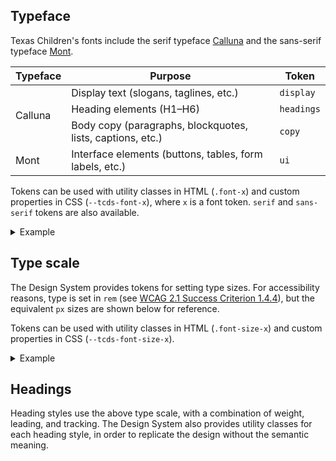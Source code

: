 <!--
/**
 * @todo Document remaining variables and utilities (font weight, line height,
 *   text align, etc.)
 * @todo Document font asset location.
 * @todo Document responsive scaler.
 */
-->

<!--lede
  Good typography helps communicate ideas clearly and effectively. The Design System provides styles to establish and enforce visual hierarchy, consistency, and rhythm.
lede-->

## Typeface
Texas Children's fonts include the serif typeface [Calluna](https://fonts.adobe.com/fonts/calluna) and the sans-serif typeface [Mont](https://www.fontfabric.com/fonts/mont/).

<table class="typeface-table">
  <thead>
    <tr>
      <th>Typeface</th>
      <th>Purpose</th>
      <th>Token</th>
    </tr>
  </thead>
  <tbody>
    <tr>
      <td rowspan="3"><span class="font-display font-size-x-large">Calluna</span></td>
      <td>Display text (slogans, taglines, etc.)</td>
      <td><code>display</code></td>
    </tr>
    <tr>
      <td>Heading elements (H1–H6)</td>
      <td><code>headings</code></td>
    </tr>
    <tr>
      <td>Body copy (paragraphs, blockquotes, lists, captions, etc.)</td>
      <td><code>copy</code></td>
    </tr>
    <tr>
      <td><span class="font-ui font-size-x-large">Mont</span></td>
      <td>Interface elements (buttons, tables, form labels, etc.)</td>
      <td><code>ui</code></td>
    </tr>
  </tbody>
</table>

Tokens can be used with utility classes in HTML (`.font-x`) and custom properties in CSS <span style="white-space: nowrap">(`--tcds-font-x`)</span>, where `x` is a font token. `serif` and `sans-serif` tokens are also available.

<details>
  <summary>Example</summary>

<!--twig
{% embed "@tch/includes/example.twig" with {
  open: true,
} %}
{% block content %}
<p class="font-sans-serif">This is sans-serif text.</p>
<p class="font-serif">This is serif text.</p>
{% endblock %}
{% endembed %}
twig-->
</details>

## Type scale
The Design System provides tokens for setting type sizes. For accessibility reasons, type is set in `rem` (see [WCAG 2.1 Success Criterion 1.4.4](https://www.w3.org/WAI/WCAG21/Understanding/resize-text.html)), but the equivalent `px` sizes are shown below for reference.

<!--twig
{% set typescale = {
  "x-small": "0.75",
  "small": "0.875",
  "medium": "1",
  "medium-plus": "1.125",
  "large": "1.5",
  "x-large": "2",
  "xx-large": "3",
  "xxx-large": "6",
} %}

<table class="type-scale-table">
  <tr>
    <th aria-hidden="true"></th>
    <th>Token</th>
    <th>Size <span class="visually-hidden">in rem</span></th>
    <th><span class="visually-hidden">Size in px</span></th>
  </tr>
  {% for token, size in typescale %}
    <tr>
      <td aria-hidden="true">
        <span class="font-size-{{ token }}">The quick brown fox jumps over the lazy sleeping dog</span>
      </td>
      <td><code>{{ token }}</code></td>
      <td>{{ size }}rem</td>
      <td>{{ 16 * size }}px</td>
    </tr>
  {% endfor %}
</table>
twig-->

Tokens can be used with utility classes in HTML (`.font-size-x`) and custom properties in CSS <span style="white-space: nowrap">(`--tcds-font-size-x`)</span>.

<details>
  <summary>Example</summary>

<!--twig
{% embed "@tch/includes/example.twig" with {
  open: true,
} %}
{% block content %}
<p class="font-size-x-large">This is extra large text.</p>
<p class="font-size-medium">This is medium text.</p>
<p class="font-size-x-small">This is extra small text.</p>
{% endblock %}
{% endembed %}
twig-->
</details>

## Headings
Heading styles use the above type scale, with a combination of weight, leading, and tracking. The Design System also provides utility classes for each heading style, in order to replicate the design without the semantic meaning.

<!--twig
{% set headings = {
  "1": {
    size: "xx-large",
    weight: "700",
    line_height: "1.2",
    letter_spacing: "-0.025em",
  },
  "2": {
    size: "x-large",
    weight: "600",
    line_height: "1.2",
    letter_spacing: "-0.0125em",
  },
  "3": {
    size: "large",
    weight: "600",
    line_height: "1.2",
    letter_spacing: "0",
  },
  "4": {
    size: "medium-plus",
    weight: "600",
    line_height: "1.6",
    letter_spacing: "0",
  },
  "5": {
    size: "medium",
    weight: "600",
    line_height: "1.6",
    letter_spacing: "0",
  },
  "6": {
    size: "small",
    weight: "600",
    line_height: "1.6",
    letter_spacing: "0",
  },
} %}

<details>
  <summary>See details</summary>

  <div style="background-color: var(--tcds-color-gray-x-light); border-radius: 10px; padding: 1px 2rem">
    {% for level, heading in headings %}
      <table class="heading-table">
        <tr>
          <td colspan="5">
            <p class="h{{ level }}">Heading {{ level }}</p>
          </td>
        </tr>
        <tr>
          <th>Size</th>
          <th>Weight</th>
          <th>Line height</th>
          <th>Letter spacing</th>
          <th>Utility class</th>
        </tr>
        <tr>
          <td>{{ heading.size }}</td>
          <td>{{ heading.weight }}</td>
          <td>{{ heading.line_height }}</td>
          <td>{{ heading.letter_spacing }}</td>
          <td><code>.h{{ level }}</code></td>
        </tr>
      </table>
    {% endfor %}
  </div>
</details>
twig-->